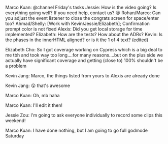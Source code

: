 Marco Kuan: @channel Friday's tasks
Jessie: How is the video going? Is everything going well? If you need help, contact us? :wink:
Rohan/Marco: Can you adjust the event listener to close the congrats screen for space/enter too?
Ahmad/Shelly: [Work with Kevin/Jessie/Elizabeth]; Confirmation prompt color is not fixed
Alexis: Did you get local storage for time implemented?
Elizabeth: How are the tests? How about the ADRs?
Kevin: Is the phases in the innerHTML aligned? or is it the 1 of 4 text? (edited)

Elizabeth Cho: So I got coverage working on Cypress which is a big deal to me tbh and took way too long....for many reasons....but on the plus side we actually have significant coverage and getting (close to) 100% shouldn't be a problem

Kevin Jang: Marco, the things listed from yours to Alexis are already done

Kevin Jang: :open_mouth: that's awesome

Marco Kuan: Oh, mb haha

Marco Kuan: I'll edit it then!

Jessie Zou: I'm going to ask everyone individually to record some clips this weekend!

Marco Kuan: I have done nothing, but I am going to go full godmode Saturday
